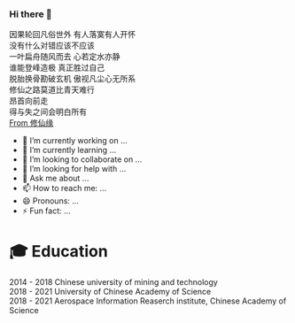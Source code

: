 ### Hi there 👋

因果轮回凡俗世外  有人落寞有人开怀  
没有什么对错应该不应该  
一叶扁舟随风而去  心若定水亦静  
谁能登峰造极  真正胜过自己  
脱胎换骨勘破玄机  傲视凡尘心无所系  
修仙之路莫道比青天难行  
昂首向前走  
得与失之间会明白所有  
[From 修仙缘](https://i.y.qq.com/v8/playsong.html?songmid=0011To691GaQrZ&CPUV=94&channelId=10048846&ADTAG=baiduald&keep_cid=1)

- 🔭 I’m currently working on ...
- 🌱 I’m currently learning ...
- 👯 I’m looking to collaborate on ...
- 🤔 I’m looking for help with ...
- 💬 Ask me about ...
- 📫 How to reach me: ...
- 😄 Pronouns: ...
- ⚡ Fun fact: ...

#  🎓 Education

2014 - 2018 Chinese university of mining and technology  
2018 - 2021 University of Chinese Academy of Science  
2018 - 2021 Aerospace Information Reaserch institute, Chinese Academy of Science

<!--
**XavierMFC/XavierMFC** is a ✨ _special_ ✨ repository because its `README.md` (this file) appears on your GitHub profile.
Here are some ideas to get you started:
- 🔭 I’m currently working on ...
- 🌱 I’m currently learning ...
- 👯 I’m looking to collaborate on ...
- 🤔 I’m looking for help with ...
- 💬 Ask me about ...
- 📫 How to reach me: ...
- 😄 Pronouns: ...
- ⚡ Fun fact: ...
-->
